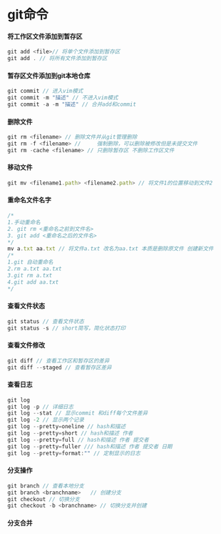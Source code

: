 # git命令

#### 将工作区文件添加到暂存区

```javascript
git add <file>// 将单个文件添加到暂存区
git add . // 将所有文件添加到暂存区
```

#### 暂存区文件添加到git本地仓库

```javascript
git commit // 进入vim模式
git commit -m "描述" // 不进入vim模式
git commit -a -m "描述" // 合并add和commit
```

#### 删除文件

```javascript
git rm <filename> // 删除文件并从git管理删除
git rm -f <filename> // 	强制删除，可以删除被修改但是未提交文件
git rm -cache <filename> // 只删除暂存区 不删除工作区文件
```

#### 移动文件

```javascript
git mv <filename1.path> <filename2.path> // 将文件1的位置移动到文件2
```

#### 重命名文件名字

```javascript
/*
1.手动重命名
2. git rm <重命名之前到文件名>
3. git add <重命名之后的文件名>
*/ 
mv a.txt aa.txt // 将文件a.txt 改名为aa.txt 本质是删除原文件 创建新文件
/*
1.git 自动重命名
2.rm a.txt aa.txt
3.git rm a.txt
4.git add aa.txt
*/
```

#### 查看文件状态

```javascript
git status // 查看文件状态
git status -s // short简写，简化状态打印
```

#### 查看文件修改

```javascript
git diff // 查看工作区和暂存区的差异
git diff --staged // 查看暂存区差异
```

#### 查看日志

```js
git log
git log -p // 详细日志
git log --stat // 显示commit 和diff每个文件差异
git log -2 // 显示两个记录
git log --pretty=oneline // hash和描述
git log --pretty=short // hash和描述 作者
git log --pretty=full // hash和描述 作者 提交者
git log --pretty=fuller /// hash和描述 作者 提交者 日期
git log --pretty=format:"" // 定制显示的日志
```

#### 分支操作

```js
git branch // 查看本地分支
git branch <branchname>   // 创建分支
git checkout // 切换分支
git checkout -b <branchname> // 切换分支并创建
```

#### 分支合并
